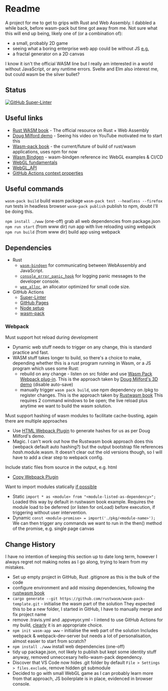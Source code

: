 # Readme

A project for me to get to grips with Rust and Web Assembly.
I dabbled a while back, before wasm-pack but time got away from me.
Not sure what this will end up being, likely one of (or a combination of):
- a small, probably 2D game
- seeing what a boring enterprise web app could be without JS [e.g.](https://blog.logrocket.com/the-current-state-of-rust-web-frameworks/)
- a fractal generator on a 2D canvas

I know it isn't the official WASM line but I really am interested in a world without JavaScript, or any runtime errors.
Svelte and Elm also interest me, but could wasm be the silver bullet?

## Status

[![GitHub Super-Linter](https://github.com/mtempleheald/rust-wasm/workflows/Lint%20Code%20Base/badge.svg)](https://github.com/marketplace/actions/super-linter)

## Useful links

- [Rust WASM book](https://rustwasm.github.io/docs/book) - The official resource on Rust + Web Assembly
- [Doug Milford demo](https://github.com/dmilford/rust-3d-demo) - Seeing his video on YouTube motivated me to start this
- [Wasm-pack book](https://rustwasm.github.io/wasm-pack/book/) - the current/future of build of rust/wasm applications, uses npm for now
- [Wasm Bindgen](https://rustwasm.github.io/docs/wasm-bindgen/) - wasm-bindgen reference inc WebGL examples & CI/CD
- [WebGL fundamentals](https://webglfundamentals.org/)
- [WebGL_API](https://developer.mozilla.org/en-US/docs/Web/API/WebGL_API)
- [GitHub Actions context properties](https://docs.github.com/en/actions/reference/context-and-expression-syntax-for-github-actions#github-context)

## Useful commands

`wasm-pack build` build wasm package
`wasm-pack test --headless --firefox` run tests in headless browser
`wasm-pack publish` publish to npm, doubt I'll be doing this.

`npm install ./www` (one-off) grab all web dependencies from package.json
`npm run start` (from www dir) run app with live reloading using webpack
`npm run build` (from www dir) build app using webpack


## Dependencies

- Rust
  - [`wasm-bindgen`](https://github.com/rustwasm/wasm-bindgen) for communicating between WebAssembly and JavaScript.
  - [`console_error_panic_hook`](https://github.com/rustwasm/console_error_panic_hook) for logging panic messages to the developer console.
  - [`wee_alloc`](https://github.com/rustwasm/wee_alloc), an allocator optimized for small code size.
- GitHub Actions 
  - [Super-Linter](https://github.com/github/super-linter)
  - [GitHub Pages](https://github.com/marketplace/actions/github-pages)
  - [Node setup](https://github.com/marketplace/actions/setup-node-js-environment)
  - [wasm-pack](https://rustwasm.github.io/docs/wasm-bindgen/wasm-bindgen-test/continuous-integration.html#github-actions)


### Webpack

Must support hot reload during development
- Dynamic web stuff needs to trigger on any change, this is standard practice and fast.
- WASM stuff takes longer to build, so there's a choice to make, depending whether this is a rust program running in Wasm, or a JS program which uses some Rust:
  - rebuild on any change - listen on src folder and use [Wasm Pack Webpack plug-in](https://github.com/wasm-tool/wasm-pack-plugin).
    This is the approach taken by [Doug Milford's 3D demo](https://github.com/dmilford/rust-3d-demo)  (disable auto-save)
  - manually trigger `wasm pack build`, use npm dependency on /pkg to register changes.
    This is the approach taken by [Rustwasm book](https://rustwasm.github.io/docs/book/)
    This requires 2 command windows to be open; the live reload plus anytime we want to build the wasm solution.

Must support hashing of wasm modules to facilitate cache-busting, again there are multiple approaches
- Use [HTML Webpack Plugin](https://github.com/jantimon/html-webpack-plugin) to generate hashes for us as per Doug Milford's demo.
- Magic.  I can't work out how the Rustwasm book approach does this (webpack default auto hashing?) but the output bootstrap file references _hash_.module.wasm.
  It doesn't clear out the old versions though, so I will have to add a clear step to webpack config.

Include static files from source in the output, e.g. html
- [Copy Webpack Plugin](https://www.npmjs.com/package/copy-webpack-plugin)

Want to import modules statically [if possible](https://developer.mozilla.org/en-US/docs/Web/JavaScript/Reference/Statements/import#dynamic_imports)
- Static `import * as <module> from "<module-listed-as-dependency>";`
  Loaded this way by default in rustwasm book example.
  Requires the module load to be deferred (or listen for onLoad) before execution, if triggering without user intervention.
- Dynamic `const <module-promise> = import('./pkg/<module-name>');`
  We can then trigger any commands we want to run in the then() method of the promise, e.g. single page canvas


## Change History

I have no intention of keeping this section up to date long term, however I always regret not making notes as I go along, trying to learn from my mistakes.

- Set up empty project in GitHub, Rust .gitignore as this is the bulk of the code
- configure environment and add missing dependencies, following the [rustwasm book](https://rustwasm.github.io/docs/book/game-of-life/setup.html)
- `cargo generate --git https://github.com/rustwasm/wasm-pack-template.git` - initialise the wasm part of the solution
  They expected this to be a new folder, I started in GitHub, I have to manually merge and fix project name
- remove .travis.yml and .appveyor.yml - I intend to use GitHub Actions for my build, [clearly](https://blog.rust-lang.org/inside-rust/2020/07/23/rust-ci-is-moving-to-github-actions.html) it is an appropriate choice.
- `npm init wasm-app www` - initialise the web part of the solution
  Includes webpack & webpack-dev-server but needs a lot of personalisation, almost easier to start from scratch?
- `npm install ./www` install web dependencies (one-off)
- tidy up package.json, not likely to publish but kept some identity stuff anyway, removed unneccesary hello-wasm-pack dependency.
- Discover that VS Code now hides .git folder by default `File > Settings > files.exclude`, remove hidden git submodule
- Decided to go with small WebGL game as I can probably learn more from that approach, JS boilerplate is in place, evidenced in browser console.



